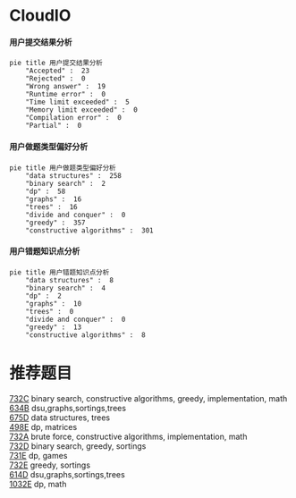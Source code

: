 # CloudIO

<!-- tabs:start -->



#### **用户提交结果分析**

```mermaid
pie title 用户提交结果分析
    "Accepted" :  23
    "Rejected" :  0
    "Wrong answer" :  19
    "Runtime error" :  0
    "Time limit exceeded" :  5
    "Memory limit exceeded" :  0
    "Compilation error" :  0
    "Partial" :  0
```

#### **用户做题类型偏好分析**

```mermaid
pie title 用户做题类型偏好分析
    "data structures" :  258
    "binary search" :  2
    "dp" :  58
    "graphs" :  16
    "trees" :  16
    "divide and conquer" :  0
    "greedy" :  357
    "constructive algorithms" :  301
```
#### **用户错题知识点分析**

```mermaid
pie title 用户错题知识点分析
    "data structures" :  8
    "binary search" :  4
    "dp" :  2
    "graphs" :  10
    "trees" :  0
    "divide and conquer" :  0
    "greedy" :  13
    "constructive algorithms" :  8
```



<!-- tabs:end -->
# 推荐题目
[732C](https://codeforces.com/contest/732/problem/C)		binary search,
                        constructive algorithms,
                        greedy,
                        implementation,
                        math		  
[634B](https://codeforces.com/contest/634/problem/B)		dsu,graphs,sortings,trees		  
[675D](https://codeforces.com/contest/675/problem/D)		data structures,
                        trees		  
[498E](https://codeforces.com/contest/498/problem/E)		dp,
                        matrices		  
[732A](https://codeforces.com/contest/732/problem/A)		brute force,
                        constructive algorithms,
                        implementation,
                        math		  
[732D](https://codeforces.com/contest/732/problem/D)		binary search,
                        greedy,
                        sortings		  
[731E](https://codeforces.com/contest/731/problem/E)		dp,
                        games		  
[732E](https://codeforces.com/contest/732/problem/E)		greedy,
                        sortings		  
[614D](https://codeforces.com/contest/614/problem/D)		dsu,graphs,sortings,trees		  
[1032E](https://codeforces.com/contest/1032/problem/E)		dp,
                        math		  
